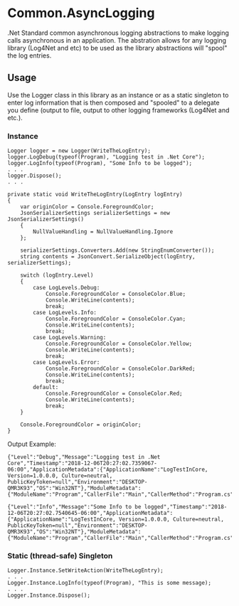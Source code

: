 # Common.AsyncLogging
.Net Standard common asynchronous logging abstractions to make logging calls asynchronous in an application.  The abstration allows for any logging library (Log4Net and etc) to be used as the library abstractions will "spool" the log entries.
## Usage
Use the Logger class in this library as an instance or as a static singleton to enter log information that is then composed and "spooled" to a delegate you define (output to file, output to other logging frameworks (Log4Net and etc.).
### Instance
    Logger logger = new Logger(WriteTheLogEntry);
    logger.LogDebug(typeof(Program), "Logging test in .Net Core");
    logger.LogInfo(typeof(Program), "Some Info to be logged");
    . . .
    logger.Dispose();
    . . .
    
    private static void WriteTheLogEntry(LogEntry logEntry)
    {
        var originColor = Console.ForegroundColor;
        JsonSerializerSettings serializerSettings = new JsonSerializerSettings()
        {
            NullValueHandling = NullValueHandling.Ignore
        };

        serializerSettings.Converters.Add(new StringEnumConverter());
        string contents = JsonConvert.SerializeObject(logEntry, serializerSettings);

        switch (logEntry.Level)
        {
            case LogLevels.Debug:
                Console.ForegroundColor = ConsoleColor.Blue;
                Console.WriteLine(contents);
                break;
            case LogLevels.Info:
                Console.ForegroundColor = ConsoleColor.Cyan;
                Console.WriteLine(contents);
                break;
            case LogLevels.Warning:
                Console.ForegroundColor = ConsoleColor.Yellow;
                Console.WriteLine(contents);
                break;
            case LogLevels.Error:
                Console.ForegroundColor = ConsoleColor.DarkRed;
                Console.WriteLine(contents);
                break;
            default:
                Console.ForegroundColor = ConsoleColor.Red;
                Console.WriteLine(contents);
                break;
        }

        Console.ForegroundColor = originColor;
    }
    
Output Example:

    {"Level":"Debug","Message":"Logging test in .Net Core","Timestamp":"2018-12-06T20:27:02.7359067-06:00","ApplicationMetadata":{"ApplicationName":"LogTestInCore, Version=1.0.0.0, Culture=neutral, PublicKeyToken=null","Environment":"DESKTOP-QMR3K93","OS":"Win32NT"},"ModuleMetadata":{"ModuleName":"Program","CallerFile":"Main","CallerMethod":"Program.cs","LineNo":20}}

    {"Level":"Info","Message":"Some Info to be logged","Timestamp":"2018-12-06T20:27:02.7540645-06:00","ApplicationMetadata":{"ApplicationName":"LogTestInCore, Version=1.0.0.0, Culture=neutral, PublicKeyToken=null","Environment":"DESKTOP-QMR3K93","OS":"Win32NT"},"ModuleMetadata":{"ModuleName":"Program","CallerFile":"Main","CallerMethod":"Program.cs","LineNo":21}}

### Static (thread-safe) Singleton
    Logger.Instance.SetWriteAction(WriteTheLogEntry);
    . . .
    Logger.Instance.LogInfo(typeof(Program), "This is some message);
    . . .
    Logger.Instance.Dispose();
